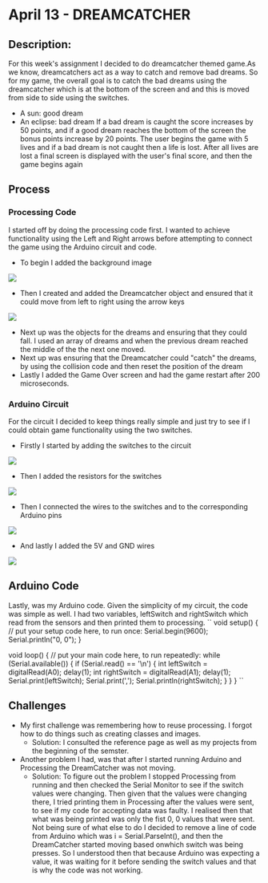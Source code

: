 # April 13 - DREAMCATCHER
## Description: 
For this week's assignment I decided to do dreamcatcher themed game.As we know, dreamcatchers act as a way to catch and remove bad dreams. So for my game, the overall goal is to catch the bad dreams using the dreamcatcher which is at the bottom of the screen and and this is moved from side to side using the switches. 
 - A sun: good dream
 - An eclipse: bad dream
If a bad dream is caught the score increases by 50 points, and if a good dream reaches the bottom of the screen the bonus points increase by 20 points. The user begins the game with 5 lives and if a bad dream is not caught then a life is lost. After all lives are lost a final screen is displayed with the user's final score, and then the game begins again

## Process
### Processing Code
I started off by doing the processing code first. I wanted to achieve functionality using the Left and Right arrows before attempting to connect the game using the Arduino circuit and code. 
 - To begin I added the background image
 
 ![](media/images/bdg.png)
 
 - Then I created and added the Dreamcatcher object and ensured that it could move from left to right using the arrow keys

 ![](media/images/dc.png)
 
 - Next up was the objects for the dreams and ensuring that they could fall. I used an array of dreams and when the previous dream reached the middle of the the next one moved.
 - Next up was ensuring that the Dreamcatcher could "catch" the dreams, by using the collision code and then reset the position of the dream
 - Lastly I added the Game Over screen and had the game restart after 200 microseconds.


### Arduino Circuit
For the circuit I decided to keep things really simple and just try to see if I could obtain game functionality using the two switches. 
 - Firstly I started by adding the switches to the circuit

![](media/images/switches.jpg)

 - Then I added the resistors for the switches

![](media/images/resistors.jpg)

 - Then I connected the wires to the switches and to the corresponding Arduino pins

![](media/images/wires1.jpg)

 - And lastly I added the 5V and GND wires

![](media/images/wires2.jpg)

## Arduino Code
Lastly, was my Arduino code. Given the simplicity of my circuit, the code was simple as well. I had two variables, leftSwitch and rightSwitch which read from the sensors and then printed them to processing.
 ``
 void setup() {
  // put your setup code here, to run once:
  Serial.begin(9600);
  Serial.println("0, 0");
}

void loop() {
  // put your main code here, to run repeatedly:
  while (Serial.available()) {
    if (Serial.read() == '\n') {
      int leftSwitch = digitalRead(A0);
      delay(1);
      int rightSwitch = digitalRead(A1);
      delay(1);
      Serial.print(leftSwitch);
      Serial.print(',');
      Serial.println(rightSwitch);
    }
  }
}
``

## Challenges
 - My first challenge was remembering how to reuse processing. I forgot how to do things such as creating classes and images.
   - Solution: I consulted the reference page as well as my projects from the beginning of the semster. 
 - Another problem I had, was that after I started running Arduino and Processing the DreamCatcher was not moving. 
   - Solution: To figure out the problem I stopped Processing from running and then checked the Serial Monitor to see if the switch values were changing. Then given that the values were changing there, I tried printing them in Processing after the values were sent, to see if my code for accepting data was faulty. I realised then that what was being printed was only the fist 0, 0 values that were sent. Not being sure of what else to do I decided to remove a line of code from Arduino which was i = Serial.ParseInt(), and then the DreamCatcher started moving based onwhich switch was being presses. So I understood then that because Arduino was expecting a value, it was waiting for it before sending the switch values and that is why the code was not working. 


